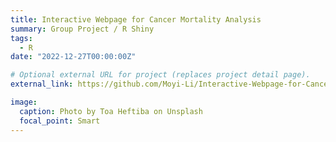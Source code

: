 ```yaml
---
title: Interactive Webpage for Cancer Mortality Analysis
summary: Group Project / R Shiny
tags:
  - R
date: "2022-12-27T00:00:00Z"

# Optional external URL for project (replaces project detail page).
external_link: https://github.com/Moyi-Li/Interactive-Webpage-for-Cancer-Mortality-Analysis

image:
  caption: Photo by Toa Heftiba on Unsplash
  focal_point: Smart
---
```

